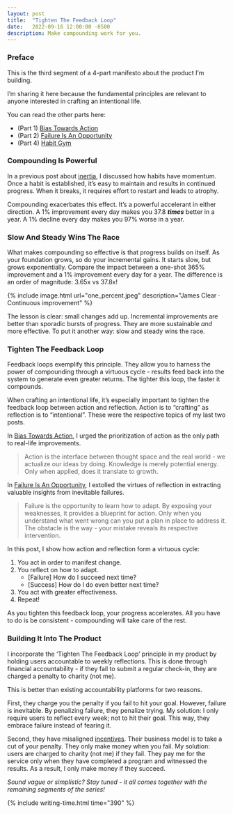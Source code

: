 ```yaml
---
layout: post
title:  "Tighten The Feedback Loop"
date:   2022-09-16 12:00:00 -0500
description: Make compounding work for you.
---
```


### Preface

This is the third segment of a 4-part manifesto about the product I’m building.

I’m sharing it here because the fundamental principles are relevant to anyone interested in crafting an intentional life.

You can read the other parts here:
* (Part 1) [Bias Towards Action]({{site.url}}/bias-towards-action)
* (Part 2) [Failure Is An Opportunity]({{site.url}}/failure-is-an-opportunity)
* (Part 4) [Habit Gym]({{site.url}}/habit-gym)

### Compounding Is Powerful

In a previous post about [inertia]({{site.url}}/inertia), I discussed how habits have momentum. Once a habit is established, it’s easy to maintain and results in continued progress. When it breaks, it requires effort to restart and leads to atrophy.

Compounding exacerbates this effect. It’s a powerful accelerant in either direction. A 1% improvement every day makes you 37.8 ***times*** better in a year. A 1% decline every day makes you 97% worse in a year.

### Slow And Steady Wins The Race

What makes compounding so effective is that progress builds on itself. As your foundation grows, so do your incremental gains. It starts slow, but grows exponentially. Compare the impact between a one-shot 365% improvement and a 1% improvement every day for a year. The difference is an order of magnitude: 3.65x vs 37.8x!

{% include image.html url="one_percent.jpeg" description="James Clear · Continuous improvement" %}

The lesson is clear: small changes add up. Incremental improvements are better than sporadic bursts of progress. They are more sustainable *and* more effective. To put it another way: slow and steady wins the race.

### Tighten The Feedback Loop

Feedback loops exemplify this principle. They allow you to harness the power of compounding through a virtuous cycle - results feed back into the system to generate even greater returns. The tighter this loop, the faster it compounds.

When crafting an intentional life, it’s especially important to tighten the feedback loop between action and reflection. Action is to “crafting” as reflection is to “intentional”. These were the respective topics of my last two posts. 

In [Bias Towards Action]({{site.url}}/bias-towards-action), I urged the prioritization of action as the only path to real-life improvements.

> Action is the interface between thought space and the real world - we actualize our ideas by doing. Knowledge is merely potential energy. Only when applied, does it translate to growth. 

In [Failure Is An Opportunity]({{site.url}}/failure-is-an-opportunity), I extolled the virtues of reflection in extracting valuable insights from inevitable failures.

> Failure is the opportunity to learn how to adapt. By exposing your weaknesses, it provides a blueprint for action. Only when you understand what went wrong can you put a plan in place to address it. The obstacle is the way - your mistake reveals its respective intervention.

In this post, I show how action and reflection form a virtuous cycle:

1. You act in order to manifest change.
1. You reflect on how to adapt.
    * [Failure] How do I succeed next time?
    * [Success] How do I do even better next time?
1. You act with greater effectiveness.
1. Repeat!

As you tighten this feedback loop, your progress accelerates. All you have to do is be consistent - compounding will take care of the rest.

### Building It Into The Product

I incorporate the ‘Tighten The Feedback Loop’ principle in my product by holding users accountable to weekly reflections. This is done through financial accountability - if they fail to submit a regular check-in, they are charged a penalty to charity (not me).

This is better than existing accountability platforms for two reasons.

First, they charge you the penalty if you fail to hit your goal. However, failure is inevitable. By penalizing  failure, they penalize trying. My solution: I only require users to reflect every week; not to hit their goal. This way, they embrace failure instead of fearing it.

Second, they have misaligned [incentives]({{site.url}}/incentives). Their business model is to take a cut of your penalty. They only make money when you fail. My solution: users are charged to charity (not me) if they fail. They pay me for the service only when they have completed a program and witnessed the results. As a result, I only make money if they succeed.

*Sound vague or simplistic? Stay tuned - it all comes together with the remaining segments of the series!*

{% include writing-time.html time="390" %}
